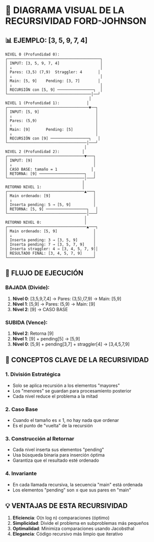 # 🎯 DIAGRAMA VISUAL DE LA RECURSIVIDAD FORD-JOHNSON

## 📊 EJEMPLO: [3, 5, 9, 7, 4]

```
NIVEL 0 (Profundidad 0):
┌─────────────────────────────────────────┐
│ INPUT: [3, 5, 9, 7, 4]                  │
│ ↓                                       │
│ Pares: (3,5) (7,9)  Straggler: 4       │
│ ↓                                       │
│ Main: [5, 9]    Pending: [3, 7]        │
│ ↓                                       │
│ RECURSIÓN con [5, 9] ────────────────┐  │
└─────────────────────────────────────│──┘
                                     │
NIVEL 1 (Profundidad 1):            │
┌────────────────────────────────────▼──┐
│ INPUT: [5, 9]                         │
│ ↓                                     │
│ Pares: (5,9)                          │
│ ↓                                     │
│ Main: [9]       Pending: [5]          │
│ ↓                                     │
│ RECURSIÓN con [9] ─────────────────┐   │
└───────────────────────────────────│───┘
                                   │
NIVEL 2 (Profundidad 2):          │
┌──────────────────────────────────▼───┐
│ INPUT: [9]                           │
│ ↓                                    │
│ CASO BASE: tamaño = 1               │
│ RETORNA: [9] ────────────────────┐   │
└──────────────────────────────────│───┘
                                  │
RETORNO NIVEL 1:                  │
┌──────────────────────────────────▲───┐
│ Main ordenado: [9]                   │
│ ↓                                    │
│ Inserta pending: 5 → [5, 9]          │
│ RETORNA: [5, 9] ──────────────────┐   │
└───────────────────────────────────│───┘
                                   │
RETORNO NIVEL 0:                   │
┌───────────────────────────────────▲───┐
│ Main ordenado: [5, 9]                │
│ ↓                                    │
│ Inserta pending: 3 → [3, 5, 9]       │
│ Inserta pending: 7 → [3, 5, 7, 9]    │
│ Inserta straggler: 4 → [3, 4, 5, 7, 9]│
│ RESULTADO FINAL: [3, 4, 5, 7, 9]     │
└──────────────────────────────────────┘
```

## 🔄 FLUJO DE EJECUCIÓN

### BAJADA (Divide):
1. **Nivel 0**: [3,5,9,7,4] → Pares: (3,5),(7,9) → Main: [5,9]
2. **Nivel 1**: [5,9] → Pares: (5,9) → Main: [9]  
3. **Nivel 2**: [9] → CASO BASE

### SUBIDA (Vence):
1. **Nivel 2**: Retorna [9]
2. **Nivel 1**: [9] + pending[5] → [5,9]
3. **Nivel 0**: [5,9] + pending[3,7] + straggler[4] → [3,4,5,7,9]

## 🧠 CONCEPTOS CLAVE DE LA RECURSIVIDAD

### 1. **División Estratégica**
- Solo se aplica recursión a los elementos "mayores"
- Los "menores" se guardan para procesamiento posterior
- Cada nivel reduce el problema a la mitad

### 2. **Caso Base**
- Cuando el tamaño es ≤ 1, no hay nada que ordenar
- Es el punto de "vuelta" de la recursión

### 3. **Construcción al Retornar**
- Cada nivel inserta sus elementos "pending" 
- Usa búsqueda binaria para inserción óptima
- Garantiza que el resultado esté ordenado

### 4. **Invariante**
- En cada llamada recursiva, la secuencia "main" está ordenada
- Los elementos "pending" son ≤ que sus pares en "main"

## 💡 VENTAJAS DE ESTA RECURSIVIDAD

1. **Eficiencia**: O(n log n) comparaciones (óptimo)
2. **Simplicidad**: Divide el problema en subproblemas más pequeños
3. **Optimalidad**: Minimiza comparaciones usando Jacobsthal
4. **Elegancia**: Código recursivo más limpio que iterativo
